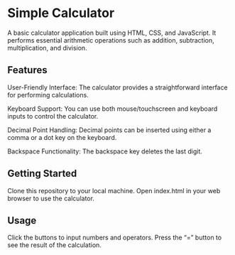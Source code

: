 # Simple Calculator
A basic calculator application built using HTML, CSS, and JavaScript. It performs essential arithmetic operations such as addition, subtraction, multiplication, and division.

## Features
User-Friendly Interface: The calculator provides a straightforward interface for performing calculations.

Keyboard Support: You can use both mouse/touchscreen and keyboard inputs to control the calculator.

Decimal Point Handling: Decimal points can be inserted using either a comma or a dot key on the keyboard.

Backspace Functionality: The backspace key deletes the last digit.

## Getting Started
Clone this repository to your local machine.
Open index.html in your web browser to use the calculator.
## Usage
Click the buttons to input numbers and operators.
Press the “=” button to see the result of the calculation.
